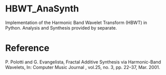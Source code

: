 # HBWT_AnaSynth
Implementation of the Harmonic Band Wavelet Transform (HBWT) in Python.
Analysis and Synthesis provided by separate.

# Reference
P. Polotti and G. Evangelista, Fractal Additive Synthesis via Harmonic-Band Wavelets, In: Computer Music Journal , vol.25, no. 3, pp. 22–37, Mar. 2001.
